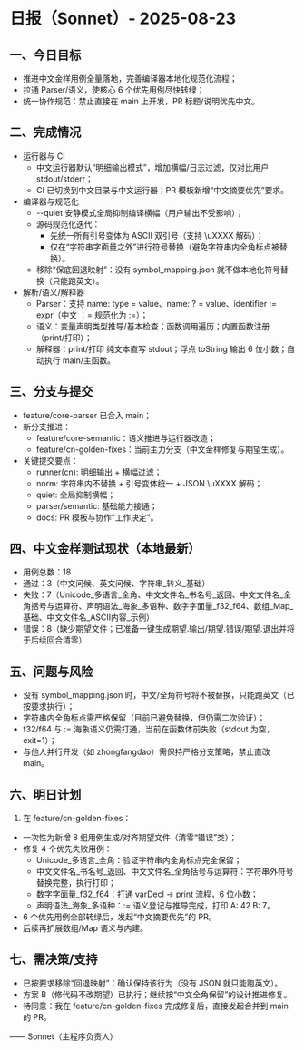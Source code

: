 # 日报（Sonnet）- 2025-08-23

## 一、今日目标
- 推进中文金样用例全量落地，完善编译器本地化规范化流程；
- 拉通 Parser/语义，使核心 6 个优先用例尽快转绿；
- 统一协作规范：禁止直接在 main 上开发，PR 标题/说明优先中文。

## 二、完成情况
- 运行器与 CI
  - 中文运行器默认“明细输出模式”，增加横幅/日志过滤，仅对比用户 stdout/stderr；
  - CI 已切换到中文目录与中文运行器；PR 模板新增“中文摘要优先”要求。
- 编译器与规范化
  - --quiet 安静模式全局抑制编译横幅（用户输出不受影响）；
  - 源码规范化迭代：
    - 先统一所有引号变体为 ASCII 双引号（支持 \uXXXX 解码）；
    - 仅在“字符串字面量之外”进行符号替换（避免字符串内全角标点被替换）。
  - 移除“保底回退映射”：没有 symbol_mapping.json 就不做本地化符号替换（只能跑英文）。
- 解析/语义/解释器
  - Parser：支持 name: type = value、name: ? = value、identifier := expr（中文 ：= 规范化为 :=）；
  - 语义：变量声明类型推导/基本检查；函数调用遍历；内置函数注册（print/打印）；
  - 解释器：print/打印 纯文本直写 stdout；浮点 toString 输出 6 位小数；自动执行 main/主函数。

## 三、分支与提交
- feature/core-parser 已合入 main；
- 新分支推进：
  - feature/core-semantic：语义推进与运行器改造；
  - feature/cn-golden-fixes：当前主力分支（中文金样修复与期望生成）。
- 关键提交要点：
  - runner(cn): 明细输出 + 横幅过滤；
  - norm: 字符串内不替换 + 引号变体统一 + JSON \uXXXX 解码；
  - quiet: 全局抑制横幅；
  - parser/semantic: 基础能力接通；
  - docs: PR 模板与协作“工作决定”。

## 四、中文金样测试现状（本地最新）
- 用例总数：18
- 通过：3（中文问候、英文问候、字符串_转义_基础）
- 失败：7（Unicode_多语言_全角、中文文件名_书名号_返回、中文文件名_全角括号与运算符、声明语法_海象_多语种、数字字面量_f32_f64、数组_Map_基础、中文文件名_ASCII内容_示例）
- 错误：8（缺少期望文件；已准备一键生成期望.输出/期望.错误/期望.退出并将于后续回合清零）

## 五、问题与风险
- 没有 symbol_mapping.json 时，中文/全角符号将不被替换，只能跑英文（已按要求执行）；
- 字符串内全角标点需严格保留（目前已避免替换，但仍需二次验证）；
- f32/f64 与 := 海象语义仍需打通，当前在函数体前失败（stdout 为空，exit=1）；
- 与他人并行开发（如 zhongfangdao）需保持严格分支策略，禁止直改 main。

## 六、明日计划
1) 在 feature/cn-golden-fixes：
- 一次性为新增 8 组用例生成/对齐期望文件（清零“错误”类）；
- 修复 4 个优先失败用例：
  - Unicode_多语言_全角：验证字符串内全角标点完全保留；
  - 中文文件名_书名号_返回、中文文件名_全角括号与运算符：字符串外符号替换完整，执行打印；
  - 数字字面量_f32_f64：打通 varDecl → print 流程，6 位小数；
  - 声明语法_海象_多语种：:= 语义登记与推导完成，打印 A: 42 B: 7。
- 6 个优先用例全部转绿后，发起“中文摘要优先”的 PR。
- 后续再扩展数组/Map 语义与内建。

## 七、需决策/支持
- 已按要求移除“回退映射”：确认保持该行为（没有 JSON 就只能跑英文）。
- 方案 B（修代码不改期望）已执行；继续按“中文全角保留”的设计推进修复。
- 待同意：我在 feature/cn-golden-fixes 完成修复后，直接发起合并到 main 的 PR。

—— Sonnet（主程序负责人）
